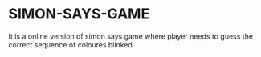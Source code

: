 # SIMON-SAYS-GAME
It is a online version of simon says game where player needs to guess the correct sequence of coloures blinked.
